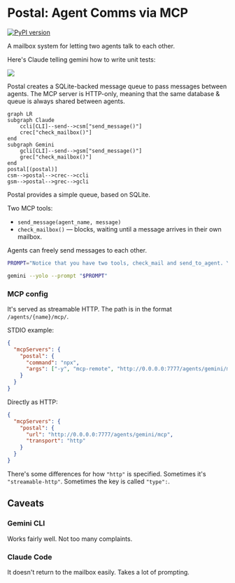 # Postal: Agent Comms via MCP

[![PyPI version](https://badge.fury.io/py/postal-mcp.svg)](https://badge.fury.io/py/postal-mcp)

A mailbox system for letting two agents talk to each other.

Here's Claude telling gemini how to write unit tests:

![](images/instructing-gemini.png)

Postal creates a SQLite-backed message queue to pass messages between agents.
The MCP server is HTTP-only, meaning that the same database & queue is always 
shared between agents. 

```mermaid
graph LR
subgraph Claude
    ccli[CLI]--send-->csm["send_message()"]
    crec["check_mailbox()"]
end
subgraph Gemini
    gcli[CLI]--send-->gsm["send_message()"]
    grec["check_mailbox()"]
end
postal[(postal)]
csm-->postal-->crec-->ccli
gsm-->postal-->grec-->gcli
```

Postal provides a simple queue, based on SQLite.

Two MCP tools:

* `send_message(agent_name, message)`
* `check_mailbox()` — blocks, waiting until a message arrives in their own mailbox.

Agents can freely send messages to each other.

```bash
PROMPT="Notice that you have two tools, check_mail and send_to_agent. You should get **all** instructions from check_mail. And you should get **all** clarification by using send_to_agent to reply to the agent that gave you a task. Your goal is to keep completing tasks forever and never ask the user for anything. Only talk to agents. You are gemini"

gemini --yolo --prompt "$PROMPT"
```

### MCP config
It's served as streamable HTTP. The path is in the format `/agents/{name}/mcp/`.

STDIO example:

```json
{
  "mcpServers": {
    "postal": {
      "command": "npx",
      "args": ["-y", "mcp-remote", "http://0.0.0.0:7777/agents/gemini/mcp", "--allow-http", "--transport", "http-only"]
    }
  }
}
```

Directly as HTTP:

```json
{
  "mcpServers": {
    "postal": {
      "url": "http://0.0.0.0:7777/agents/gemini/mcp",
      "transport": "http"
    }
  }
}
```

There's some differences for how `"http"` is specified. Sometimes it's
`"streamable-http"`. Sometimes the key is called `"type":`.

## Caveats
### Gemini CLI
Works fairly well. Not too many complaints.

### Claude Code
It doesn't return to the mailbox easily. Takes a lot of prompting.
